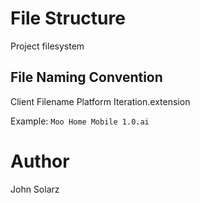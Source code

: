# File Structure

Project filesystem

## File Naming Convention

Client Filename Platform Iteration.extension

Example: `Moo Home Mobile 1.0.ai`

# Author

John Solarz
